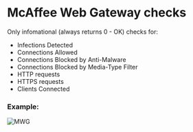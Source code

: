 # McAffee Web Gateway checks

Only infomational (always returns 0 - OK) checks for:

 - Infections Detected
 - Connections Allowed
 - Connections Blocked by Anti-Malware
 - Connections Blocked by Media-Type Filter
 - HTTP requests
 - HTTPS requests
 - Clients Connected

### Example:

![MWG](https://raw.githubusercontent.com/allangood/check_mk/master/site_media/mwg.jpg "MWG")
